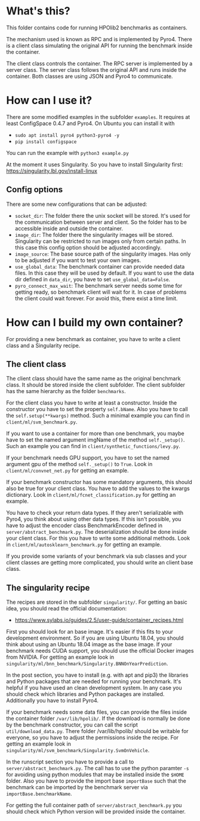 # What's this?
This folder contains code for running HPOlib2 benchmarks as containers.

The mechanism used is known as RPC and is implemented by Pyro4. There is
a client class simulating the original API for running the benchmark
inside the container.

The client class controls the container. The RPC server is implemented by
a server class. The server class follows the original API and runs inside
the container. Both classes are using JSON and Pyro4 to communicate.

# How can I use it?
There are some modified examples in the subfolder `examples`. It requires
at least ConfigSpace 0.4.7 and Pyro4. On Ubuntu you can install it with
* `sudo apt install pyro4 python3-pyro4 -y`
* `pip install configspace`

You can run the example with
`python3 example.py`

At the moment it uses Singularity. So you have to install Singularity first:
https://singularity.lbl.gov/install-linux

## Config options
There are some new configurations that can be adjusted:
* `socket_dir`: The folder there the unix socket will be stored. It's used for the
communication between server and client. So the folder has to be accessible
inside and outside the container.
* `image_dir`: The folder there the singularity images will be stored. Singularity
can be restricted to run images only from certain paths. In this case this config
option should be adjusted accordingly.
* `image_source`: The base source path of the singularity images. Has only to be
adjusted if you want to test your own images.
* `use_global_data`: The benchmark container can provide needed data files. In
this case they will be used by default. If you want to use the data dir defined in
`data_dir`, you have to set `use_global_data=False`.
* `pyro_connect_max_wait`: The benchmark server needs some time for getting ready, so
benchmark client will wait for it. In case of problems the client could wait forever.
For avoid this, there exist a time limit.

# How can I build my own container?
For providing a new benchmark as container, you have to write a client class and
a Singularity recipe.

## The client class
The client class should have the same name as the original benchmark class.
It should be stored inside the client subfolder. The client subfolder has the same
hierarchy as the folder `benchmarks`.

For the client class you have to write at least a constructor. Inside the constructor
you have to set the property `self.bName`. Also you have to call the
`self.setup(**kwargs)` method. Such a minimal example you can find in
`client/ml/svm_benchmark.py`.

If you want to use a container for more than one benchmark, you maybe have to set the
named argument imgName of the method `self._setup()`. Such an example you can find
in `client/synthetic_functions/levy.py`.

If your benchmark needs GPU support, you have to set the named argument gpu of the
method `self._setup()` to `True`. Look in `client/ml/convnet_net.py` for getting an
example.

If your benchmark constructor has some mandatory arguments, this should also be true
for your client class. You have to add the values to the kwargs dictionary. Look in
`client/ml/fcnet_classification.py` for getting an example.

You have to check your return data types. If they aren't serializable with Pyro4,
you think about using other data types. If this isn't possible, you have to adjust
the encoder class BenchmarkEncoder defined in `server/abstract_benchmark.py`. The
deserialization should be done inside your client class. For this you have to write
some additional methods. Look in `client/ml/autosklearn_benchmark.py` for getting
an example.

If you provide some variants of your benchmark via sub classes and your client
classes are getting more complicated, you should write an client base class.

## The singularity recipe
The recipes are stored in the subfolder `singularity/`. For getting an basic idea,
you should read the official documentation:
* https://www.sylabs.io/guides/2.5/user-guide/container_recipes.html

First you should look for an base image. It's easier if this fits to your development
environment. So if you are using Ubuntu 18.04, you should think about using an Ubuntu
18.04 image as the base image. If your benchmark needs CUDA support, you should use
the official Docker images from NVIDIA. For getting an example look in
`singularity/ml/bnn_benchmark/Singularity.BNNOnYearPrediction`.

In the post section, you have to install (e.g. with apt and pip3) the libraries and
Python packages that are needed for running your benchmark. It's helpful if you have
used an clean development system. In any case you should check which libraries and
Python packages are installed. Additionally you have to install Pyro4.

If your benchmark needs some data files, you can provide the files inside the
container folder `/var/lib/hpolib/`. If the download is normally be done by the
benchmark constructor, you can call the script `util/download_data.py`. There
folder /var/lib/hpolib/ should be writable for everyone, so you have to adjust the
permissions inside the recipe. For getting an example look in
`singularity/ml/svm_benchmark/Singularity.SvmOnVehicle`.

In the runscript section you have to provide a call to `server/abstract_benchmark.py`.
The call has to use the python paramter `-s` for avoiding using python modules that may
be installed inside the `$HOME` folder. Also you have to provide the import base
`importBase` such that the benchmark can be imported by the benchmark server via
`importBase.benchmarkName`.

For getting the full container path of `server/abstract_benchmark.py` you should check
which Python version will be provided inside the container.

